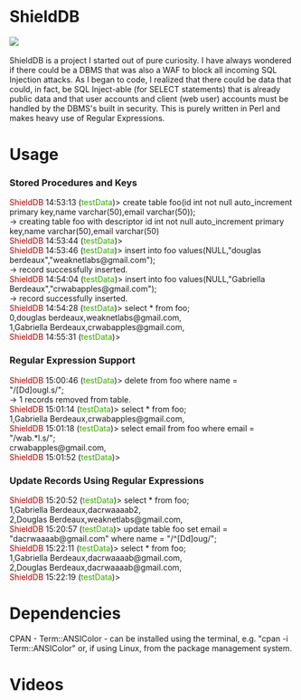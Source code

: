 # ShieldDB
<img src="https://weaknetlabs.com/images/shielddblogo.png"/><br /><br />
ShieldDB is a project I started out of pure curiosity. I have always wondered if there could be a DBMS that was also a WAF to block all incoming SQL Injection attacks.
As I began to code, I realized that there could be data that could, in fact, be SQL Inject-able (for SELECT statements) that is already public data and that user accounts and client (web user) accounts must be handled by the DBMS's built in security.
This is purely written in Perl and makes heavy use of Regular Expressions.

# Usage
<h3>Stored Procedures and Keys</h3>
<span style="color:#a40000">ShieldDB</span> 14:53:13 (<span style="color:#36a400;">testData</span>)> create table foo(id int not null auto_increment primary key,name varchar(50),email varchar(50));<br />
 -> creating table foo with descriptor id int not null auto_increment primary key,name varchar(50),email varchar(50)<br />
<span style="color:#a40000">ShieldDB</span> 14:53:44 (<span style="color:#36a400;">testData</span>)><br />
<span style="color:#a40000">ShieldDB</span> 14:53:46 (<span style="color:#36a400;">testData</span>)> insert into foo values(NULL,"douglas berdeaux","weaknetlabs@gmail.com");<br />
 -> record successfully inserted.<br />
<span style="color:#a40000">ShieldDB</span> 14:54:04 (<span style="color:#36a400;">testData</span>)> insert into foo values(NULL,"Gabriella Berdeaux","crwabapples@gmail.com");<br />
 -> record successfully inserted.<br />
<span style="color:#a40000">ShieldDB</span> 14:54:28 (<span style="color:#36a400;">testData</span>)> select * from foo;<br />
0,douglas berdeaux,weaknetlabs@gmail.com,<br />
1,Gabriella Berdeaux,crwabapples@gmail.com,<br />
<span style="color:#a40000">ShieldDB</span> 14:55:31 (<span style="color:#36a400;">testData</span>)><br />
<h3>Regular Expression Support</h3>
<span style="color:#a40000">ShieldDB</span> 15:00:46 (<span style="color:#36a400;">testData</span>)> delete from foo where name = "/[Dd]ougl.s/";<br />
 -> 1 records removed from table.<br />
<span style="color:#a40000">ShieldDB</span> 15:01:14 (<span style="color:#36a400;">testData</span>)> select * from foo;<br />
1,Gabriella Berdeaux,crwabapples@gmail.com,<br />
<span style="color:#a40000">ShieldDB</span> 15:01:18 (<span style="color:#36a400;">testData</span>)> select email from foo where email = "/wab.*l.s/";<br />
crwabapples@gmail.com,<br />
<span style="color:#a40000">ShieldDB</span> 15:01:52 (<span style="color:#36a400;">testData</span>)><br />
<h3>Update Records Using Regular Expressions</h3>
<span style="color:#a40000">ShieldDB</span> 15:20:52 (<span style="color:#36a400;">testData</span>)> select * from foo;<br />
1,Gabriella Berdeaux,dacrwaaaab2,<br />
2,Douglas Berdeaux,weaknetlabs@gmail.com,<br />
<span style="color:#a40000">ShieldDB</span> 15:20:57 (<span style="color:#36a400;">testData</span>)> update table foo set email = "dacrwaaaab@gmail.com" where name  = "/^[Dd]oug/";<br />
<span style="color:#a40000">ShieldDB</span> 15:22:11 (<span style="color:#36a400;">testData</span>)> select * from foo;<br />
1,Gabriella Berdeaux,dacrwaaaab@gmail.com,<br />
2,Douglas Berdeaux,dacrwaaaab@gmail.com,<br />
<span style="color:#a40000">ShieldDB</span> 15:22:19 (<span style="color:#36a400;">testData</span>)><br />

# Dependencies
CPAN - Term::ANSIColor - can be installed using the terminal, e.g. "cpan -i Term::ANSIColor" or, if using Linux, 
from the package management system.

# Videos

#
